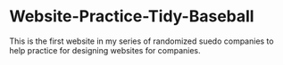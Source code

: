 # Website-Practice-Tidy-Baseball
This is the first website in my series of randomized suedo companies to help practice for designing websites for companies.
